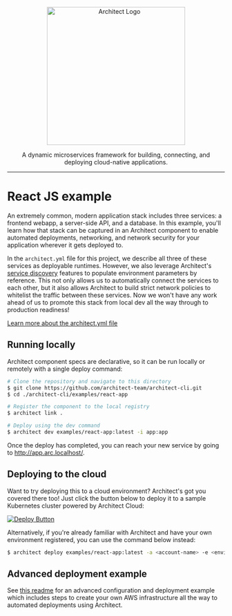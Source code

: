 <p align="center">
  <a href="//architect.io" target="blank"><img src="https://www.architect.io/img/logo.svg" width="320" alt="Architect Logo" /></a>
</p>

<p align="center">
  A dynamic microservices framework for building, connecting, and deploying cloud-native applications.
</p>

---

# React JS example

An extremely common, modern application stack includes three services: a frontend webapp, a server-side API, and a database. In this example, you'll learn how that stack can be captured in an Architect component to enable automated deployments, networking, and network security for your application wherever it gets deployed to.

In the `architect.yml` file for this project, we describe all three of these services as deployable runtimes. However, we also leverage Architect's [service discovery](https://www.architect.io/docs/configuration/service-discovery) features to populate environment parameters by reference. This not only allows us to automatically connect the services to each other, but it also allows Architect to build strict network policies to whitelist the traffic between these services. Now we won't have any work ahead of us to promote this stack from local dev all the way through to production readiness!

[Learn more about the architect.yml file](//docs.architect.io/configuration/architect-yml)

## Running locally

Architect component specs are declarative, so it can be run locally or remotely with a single deploy command:

```sh
# Clone the repository and navigate to this directory
$ git clone https://github.com/architect-team/architect-cli.git
$ cd ./architect-cli/examples/react-app

# Register the component to the local registry
$ architect link .

# Deploy using the dev command
$ architect dev examples/react-app:latest -i app:app
```

Once the deploy has completed, you can reach your new service by going to http://app.arc.localhost/.

## Deploying to the cloud

Want to try deploying this to a cloud environment? Architect's got you covered there too! Just click the button below to deploy it to a sample Kubernetes cluster powered by Architect Cloud:

[![Deploy Button](https://www.architect.io/deploy-button.svg)](https://cloud.architect.io/examples/components/react-app/deploy?tag=latest&interface=app%3Aapp)

Alternatively, if you're already familiar with Architect and have your own environment registered, you can use the command below instead:

```sh
$ architect deploy examples/react-app:latest -a <account-name> -e <environment-name> -i app:app
```

## Advanced deployment example

See [this readme](https://github.com/architect-team/architect-cli/blob/master/examples/react-app/github/README.md) for an advanced configuration and deployment example which includes steps to create your own AWS infrastructure all the way to automated deployments using Architect.
